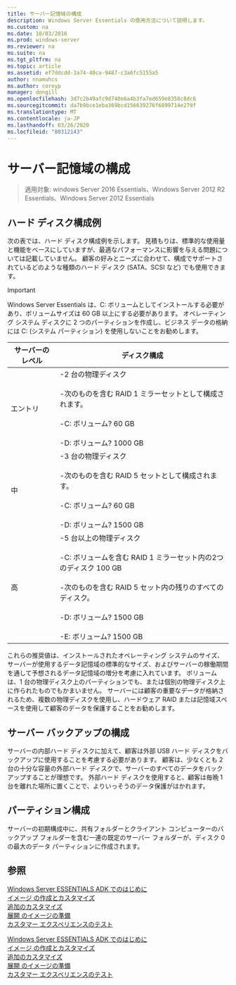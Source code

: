 ```yaml
---
title: サーバー記憶域の構成
description: Windows Server Essentials の使用方法について説明します。
ms.custom: na
ms.date: 10/03/2016
ms.prod: windows-server
ms.reviewer: na
ms.suite: na
ms.tgt_pltfrm: na
ms.topic: article
ms.assetid: ef7ddcdd-3a74-40ca-9487-c3a6fc5155a5
author: nnamuhcs
ms.author: coreyp
manager: dongill
ms.openlocfilehash: 3d7c2b49afc9d740e6a4b3fa7ed659e8358c8dc6
ms.sourcegitcommit: da7b9bce1eba369bcd156639276f6899714e279f
ms.translationtype: MT
ms.contentlocale: ja-JP
ms.lasthandoff: 03/26/2020
ms.locfileid: "80312143"
---
```

# <a name="configure-server-storage"></a>サーバー記憶域の構成

>適用対象: windows Server 2016 Essentials、Windows Server 2012 R2 Essentials、Windows Server 2012 Essentials

## <a name="sample-hard-disk-configurations"></a>ハード ディスク構成例  
 次の表では、ハード ディスク構成例を示します。 見積もりは、標準的な使用量と機能をベースにしていますが、最適なパフォーマンスに影響を与える問題については記載していません。 顧客の好みとニーズに合わせて、構成でサポートされているどのような種類のハード ディスク (SATA、SCSI など) でも使用できます。  
  
> [!IMPORTANT]
>   Windows Server Essentials は、C: ボリュームとしてインストールする必要があり、ボリュームサイズは 60 GB 以上にする必要があります。 オペレーティング システム ディスクに 2 つのパーティションを作成し、ビジネス データの格納には C: (システム パーティション) を使用しないことをお勧めします。  
  
|サーバーのレベル|ディスク構成|  
|------------------|------------------------|  
|エントリ|-2 台の物理ディスク<br /><br /> -次のものを含む RAID 1 ミラーセットとして構成されます。<br /><br /> -C: ボリューム? 60 GB<br /><br /> -D: ボリューム? 1000 GB|  
|中|-3 台の物理ディスク<br /><br /> -次のものを含む RAID 5 セットとして構成されます。<br /><br /> -C: ボリューム? 60 GB<br /><br /> -D: ボリューム? 1500 GB|  
|高|-5 台以上の物理ディスク<br /><br /> -C: ボリュームを含む RAID 1 ミラーセット内の2つのディスク 100 GB<br /><br /> -次のものを含む RAID 5 セット内の残りのすべてのディスク。<br /><br /> -D: ボリューム? 1500 GB<br /><br /> -E: ボリューム? 1500 GB|  
  
 これらの推奨値は、インストールされたオペレーティング システムのサイズ、サーバーが使用するデータ記憶域の標準的なサイズ、およびサーバーの稼働期間を通して予想されるデータ記憶域の増分を考慮に入れています。 ボリュームは、1 台の物理ディスク上のパーティションでも、または個別の物理ディスク上に作られたものでもかまいません。 サーバーには顧客の重要なデータが格納されるため、複数の物理ディスクを使用し、ハードウェア RAID または記憶域スペースを使用して顧客のデータを保護することをお勧めします。  
  
## <a name="configuring-your-server-backup"></a>サーバー バックアップの構成  
 サーバーの内部ハード ディスクに加えて、顧客は外部 USB ハード ディスクをバックアップに使用することを考慮する必要があります。 顧客は、少なくとも 2 台の十分な容量の外部ハード ディスクで、サーバーのすべてのデータをバックアップすることが理想です。 外部ハード ディスクを使用すると、顧客は毎晩 1 台を離れた場所に置くことで、よりいっそうのデータ保護がはかれます。  
  
## <a name="partition-configuration"></a>パーティション構成  
 サーバーの初期構成中に、共有フォルダーとクライアント コンピューターのバックアップ フォルダーを含む一連の既定のサーバー フォルダーが、ディスク 0 の最大のデータ パーティションに作成されます。  
  
## <a name="see-also"></a>参照  

 [Windows Server ESSENTIALS ADK でのはじめに](Getting-Started-with-the-Windows-Server-Essentials-ADK.md)   
 [イメージ  の作成とカスタマイズ](Creating-and-Customizing-the-Image.md)  
 [追加のカスタマイズ](Additional-Customizations.md)   
 [展開  のイメージの準備](Preparing-the-Image-for-Deployment.md)  
 [カスタマー エクスペリエンスのテスト](Testing-the-Customer-Experience.md)

 [Windows Server ESSENTIALS ADK でのはじめに](../install/Getting-Started-with-the-Windows-Server-Essentials-ADK.md)   
 [イメージ  の作成とカスタマイズ](../install/Creating-and-Customizing-the-Image.md)  
 [追加のカスタマイズ](../install/Additional-Customizations.md)   
 [展開  のイメージの準備](../install/Preparing-the-Image-for-Deployment.md)  
 [カスタマー エクスペリエンスのテスト](../install/Testing-the-Customer-Experience.md)

